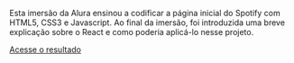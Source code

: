 Esta imersão da Alura ensinou a codificar a página inicial do Spotify com HTML5, CSS3 e Javascript. Ao final da imersão, foi introduzida uma breve explicação sobre o React e como poderia aplicá-lo nesse projeto.

<a href=[“https://jessicasousav.github.io/Alura-IMERSAO-FRONT-END-2025/]“>Acesse o resultado</a>

